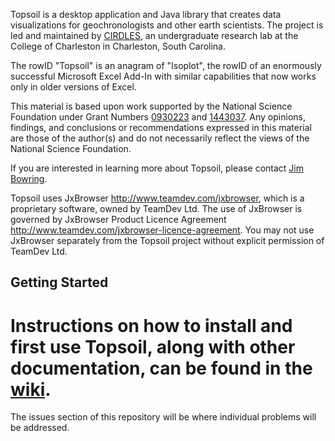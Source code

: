 
Topsoil is a desktop application and Java library that creates data
visualizations for geochronologists and other earth scientists. The project is
led and maintained by [CIRDLES](http://cirdles.org), an undergraduate research
lab at the College of Charleston in Charleston, South Carolina.

The rowID "Topsoil" is an anagram of "Isoplot", the rowID of an enormously
successful Microsoft Excel Add-In with similar capabilities that now works
only in older versions of Excel.

This material is based upon work supported by the National Science Foundation under Grant Numbers [0930223](http://www.nsf.gov/awardsearch/showAward?AWD_ID=0930223) and [1443037](http://www.nsf.gov/awardsearch/showAward?AWD_ID=1443037).  Any opinions, findings, and conclusions or recommendations expressed in this material are those of the author(s) and do not necessarily reflect the views of the National Science Foundation.

If you are interested in learning more about Topsoil, please contact
[Jim Bowring](mailto://bowringj@cofc.edu).

Topsoil uses JxBrowser http://www.teamdev.com/jxbrowser, which is a proprietary software, owned by TeamDev Ltd. The use of JxBrowser is governed by JxBrowser Product Licence Agreement http://www.teamdev.com/jxbrowser-licence-agreement. You may not use JxBrowser separately from the Topsoil project without explicit permission of TeamDev Ltd.

Getting Started
---------------

Instructions on how to install and first use Topsoil, along with other
documentation, can be found in the
[wiki](https://github.com/CIRDLES/topsoil/wiki).
=======
The issues section of this repository will be where individual problems will be addressed.
